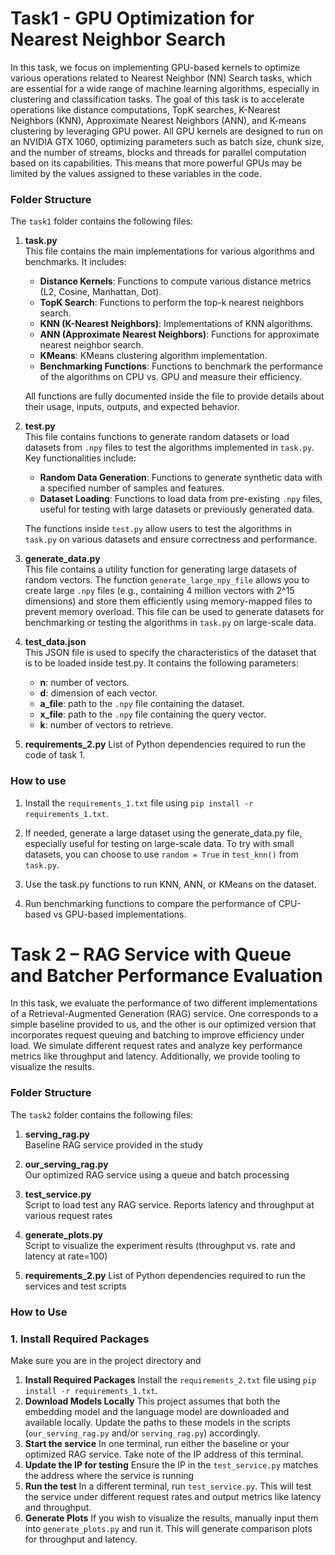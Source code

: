 # Task1 - GPU Optimization for Nearest Neighbor Search

In this task, we focus on implementing GPU-based kernels to optimize various operations related to Nearest Neighbor (NN) Search tasks, which are essential for a wide range of machine learning algorithms, especially in clustering and classification tasks. The goal of this task is to accelerate operations like distance computations, TopK searches, K-Nearest Neighbors (KNN), Approximate Nearest Neighbors (ANN), and K-means clustering by leveraging GPU power. All GPU kernels are designed to run on an NVIDIA GTX 1060, optimizing parameters such as batch size, chunk size, and the number of streams, blocks and threads for parallel computation based on its capabilities. This means that more powerful GPUs may be limited by the values assigned to these variables in the code.

### Folder Structure

The `task1` folder contains the following files:

1. **task.py**  
   This file contains the main implementations for various algorithms and benchmarks. It includes:
   - **Distance Kernels**: Functions to compute various distance metrics (L2, Cosine, Manhattan, Dot).
   - **TopK Search**: Functions to perform the top-k nearest neighbors search.
   - **KNN (K-Nearest Neighbors)**: Implementations of KNN algorithms.
   - **ANN (Approximate Nearest Neighbors)**: Functions for approximate nearest neighbor search.
   - **KMeans**: KMeans clustering algorithm implementation.
   - **Benchmarking Functions**: Functions to benchmark the performance of the algorithms on CPU vs. GPU and measure their efficiency.

   All functions are fully documented inside the file to provide details about their usage, inputs, outputs, and expected behavior.

2. **test.py**  
   This file contains functions to generate random datasets or load datasets from `.npy` files to test the algorithms implemented in `task.py`. Key functionalities include:
   - **Random Data Generation**: Functions to generate synthetic data with a specified number of samples and features.
   - **Dataset Loading**: Functions to load data from pre-existing `.npy` files, useful for testing with large datasets or previously generated data.
   
   The functions inside `test.py` allow users to test the algorithms in `task.py` on various datasets and ensure correctness and performance.

3. **generate_data.py**  
   This file contains a utility function for generating large datasets of random vectors. The function `generate_large_npy_file` allows you to create large `.npy` files (e.g., containing 4 million vectors with 2^15 dimensions) and store them efficiently using memory-mapped files to prevent memory overload. This file can be used to generate datasets for benchmarking or testing the algorithms in `task.py` on large-scale data. 


4. **test_data.json**  
    This JSON file is used to specify the characteristics of the dataset that is to be loaded inside test.py. It contains the following parameters:

   - **n**: number of vectors.
   - **d**: dimension of each vector.
   - **a_file**: path to the `.npy` file containing the dataset.
   - **x_file**: path to the `.npy` file containing the query vector.
   - **k**: number of vectors to retrieve.

5. **requirements_2.py** 
   List of Python dependencies required to run the code of task 1.

### How to use

1. Install the `requirements_1.txt` file using `pip install -r requirements_1.txt`.

2. If needed, generate a large dataset using the generate_data.py file, especially useful for testing on large-scale data. To try with small datasets, you can choose to use `random = True` in `test_knn()` from `task.py`. 

3. Use the task.py functions to run KNN, ANN, or KMeans on the dataset.

4. Run benchmarking functions to compare the performance of CPU-based vs GPU-based implementations.

# Task 2 – RAG Service with Queue and Batcher Performance Evaluation

In this task, we evaluate the performance of two different implementations of a Retrieval-Augmented Generation (RAG) service. One corresponds to a simple baseline provided to us, and the other is our optimized version that incorporates request queuing and batching to improve efficiency under load. We simulate different request rates and analyze key performance metrics like throughput and latency. Additionally, we provide tooling to visualize the results.

### Folder Structure

The `task2` folder contains the following files:

1. **serving_rag.py**  
Baseline RAG service provided in the study

2. **our_serving_rag.py**  
Our optimized RAG service using a queue and batch processing

3. **test_service.py**  
Script to load test any RAG service. Reports latency and throughput at various request rates

4. **generate_plots.py**  
Script to visualize the experiment results (throughput vs. rate and latency at rate=100)

5. **requirements_2.py** 
List of Python dependencies required to run the services and test scripts

### How to Use

### 1. Install Required Packages

Make sure you are in the project directory and

1. **Install Required Packages** 
Install the `requirements_2.txt` file using `pip install -r requirements_1.txt`.
2. **Download Models Locally**
This project assumes that both the embedding model and the language model are downloaded and available locally.
Update the paths to these models in the scripts (`our_serving_rag.py` and/or `serving_rag.py`) accordingly.
3. **Start the service**
In one terminal, run either the baseline or your optimized RAG service. Take note of the IP address of this terminal.
4. **Update the IP for testing**
Ensure the IP in the `test_service.py` matches the address where the service is running
5. **Run the test**
In a different terminal, run `test_service.py`. This will test the service under different request rates and output metrics like latency and throughput.
6. **Generate Plots**
If you wish to visualize the results, manually input them into `generate_plots.py` and run it. This will generate comparison plots for throughput and latency.




   

   
